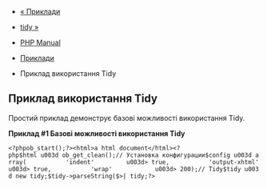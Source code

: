 - [« Приклади](tidy.examples.md)
- [tidy »](class.tidy.md)

- [PHP Manual](index.md)
- [Приклади](tidy.examples.md)
- Приклад використання Tidy

## Приклад використання Tidy

Простий приклад демонструє базові можливості використання Tidy.

**Приклад #1 Базові можливості використання Tidy**

` <?phpob_start();?><html>a html document</html><?php$html u003d ob_get_clean();// Установка конфигурации$config u003d array(           'indent'         u003d> true,           'output-xhtml' u003d> true,           'wrap'            u003d> 200);// Tidy$tidy u003d new tidy;$tidy->parseString($>| tidy;?> `
